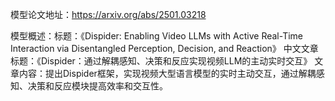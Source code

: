 模型论文地址：https://arxiv.org/abs/2501.03218

模型概述：标题：《Dispider: Enabling Video LLMs with Active Real-Time Interaction via Disentangled Perception, Decision, and Reaction》
中文文章标题：《Dispider：通过解耦感知、决策和反应实现视频LLM的主动实时交互》
文章内容：提出Dispider框架，实现视频大型语言模型的实时主动交互，通过解耦感知、决策和反应模块提高效率和交互性。
